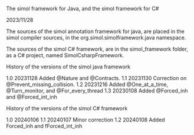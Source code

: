 The simol framework for Java, and the simol framework for C#

2023/11/28

The sources of the simol annotation framework for java, are placed in the simol compiler sources, in the org.simol.simolframework.java namespace.

The sources of the simol C# framework, are in the simol_framework folder, as a C# project, named SimolCsharpFramework.

History of the versions of the simol java framework

1.0	20231128	Added @Nature and @Contracts.
1.1 20231130	Correction on @Prevent_missing_collision.
1.2 20231216  Added @One_at_a_time, @Turn_monitor, and @For_every_thread
1.3 20230108 	Added @Forced_inh and @Forced_int_inh

History of the versions of the simol C# framework

1.0 20240106
1.1 20240107 Minor correction
1.2 20240108 Added Forced_inh and fForced_int_inh